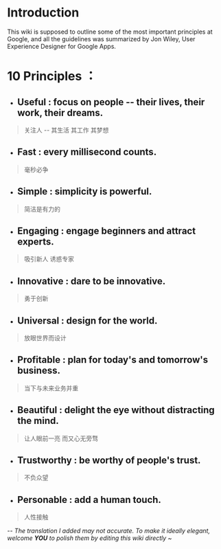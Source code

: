 # Introduction #

This wiki is supposed to outline some of the most important principles at Google, and all the guidelines was summarized by Jon Wiley, User Experience Designer for Google Apps.

# 10 Principles ： #

  * ## **Useful** : focus on people -- their lives, their work, their dreams. ##

> 关注人 -- 其生活  其工作  其梦想

  * ## **Fast** : every millisecond counts. ##

> 毫秒必争

  * ## **Simple** : simplicity is powerful. ##

> 简洁是有力的

  * ## **Engaging** : engage beginners and attract experts. ##

> 吸引新人  诱惑专家

  * ## **Innovative** : dare to be innovative. ##

> 勇于创新

  * ## **Universal** : design for the world. ##

> 放眼世界而设计

  * ## **Profitable** : plan for today's and tomorrow's business. ##

> 当下与未来业务并重

  * ## **Beautiful** : delight the eye without distracting the mind. ##

> 让人眼前一亮  而又心无旁骛

  * ## **Trustworthy** : be worthy of people's trust. ##

> 不负众望

  * ## **Personable** : add a human touch. ##

> 人性接触

-- _The translation I added may not accurate. To make it ideally elegant, welcome **YOU**  to polish them by editing this wiki directly ~_